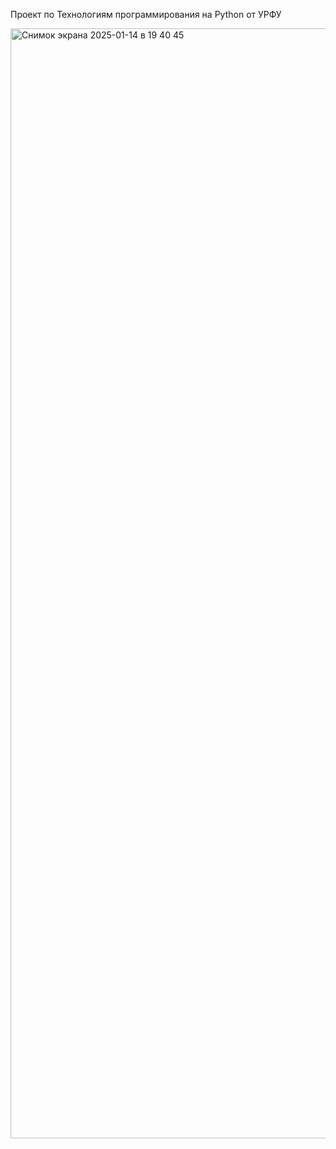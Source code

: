 Проект по Технологиям программирования на Python от УРФУ

<img width="1776" alt="Снимок экрана 2025-01-14 в 19 40 45" src="https://github.com/user-attachments/assets/e69382aa-5bd6-457a-946a-b79365ca357a" />
